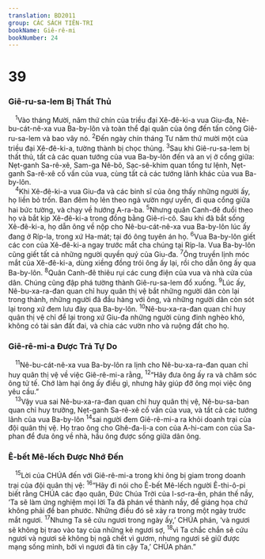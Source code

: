 ```yaml
---
translation: BD2011
group: CÁC SÁCH TIÊN-TRI
bookName: Giê-rê-mi 
bookNumber: 24
---
```


<div class="title"><h1>39</h1><h3>Giê-ru-sa-lem Bị Thất Thủ</h3></div>
<span class="verse gie_39_1"> <sup>1</sup>Vào tháng Mười, năm thứ chín của triều đại Xê-đê-ki-a vua Giu-đa, Nê-bu-cát-nê-xa vua Ba-by-lôn và toàn thể đại quân của ông đến tấn công Giê-ru-sa-lem và bao vây nó. </span>
<span class="verse gie_39_2"><sup>2</sup>Ðến ngày chín tháng Tư năm thứ mười một của triều đại Xê-đê-ki-a, tường thành bị chọc thủng. </span>
<span class="verse gie_39_3"><sup>3</sup>Sau khi Giê-ru-sa-lem bị thất thủ, tất cả các quan tướng của vua Ba-by-lôn đến và an vị ở cổng giữa: Nẹt-ganh Sa-rê-xê, Sam-ga Nê-bô, Sạc-sê-khim quan tổng tư lệnh, Nẹt-ganh Sa-rê-xê cố vấn của vua, cùng tất cả các tướng lãnh khác của vua Ba-by-lôn.<br/></span>
<span class="verse gie_39_4"> <sup>4</sup>Khi Xê-đê-ki-a vua Giu-đa và các binh sĩ của ông thấy những người ấy, họ liền bỏ trốn. Ban đêm họ lẻn theo ngả vườn ngự uyển, đi qua cổng giữa hai bức tường, và chạy về hướng A-ra-ba. </span>
<span class="verse gie_39_5"><sup>5</sup>Nhưng quân Canh-đê đuổi theo họ và bắt kịp Xê-đê-ki-a trong đồng bằng Giê-ri-cô. Sau khi đã bắt sống Xê-đê-ki-a, họ dẫn ông về nộp cho Nê-bu-cát-nê-xa vua Ba-by-lôn lúc ấy đang ở Ríp-la, trong xứ Ha-mát; tại đó ông tuyên án họ. </span>
<span class="verse gie_39_6"><sup>6</sup>Vua Ba-by-lôn giết các con của Xê-đê-ki-a ngay trước mắt cha chúng tại Ríp-la. Vua Ba-by-lôn cũng giết tất cả những người quyền quý của Giu-đa. </span>
<span class="verse gie_39_7"><sup>7</sup>Ông truyền lịnh móc mắt của Xê-đê-ki-a, dùng xiềng đồng trói ông ấy lại, rồi cho dẫn ông ấy qua Ba-by-lôn. </span>
<span class="verse gie_39_8"><sup>8</sup>Quân Canh-đê thiêu rụi các cung điện của vua và nhà cửa của dân. Chúng cũng đập phá tường thành Giê-ru-sa-lem đổ xuống. </span>
<span class="verse gie_39_9"><sup>9</sup>Lúc ấy, Nê-bu-xa-ra-đan quan chỉ huy quân thị vệ bắt những người dân còn lại trong thành, những người đã đầu hàng với ông, và những người dân còn sót lại trong xứ đem lưu đày qua Ba-by-lôn. </span>
<span class="verse gie_39_10"><sup>10</sup>Nê-bu-xa-ra-đan quan chỉ huy quân thị vệ chỉ để lại trong xứ Giu-đa những người cùng đinh nghèo khó, không có tài sản đất đai, và chia các vườn nho và ruộng đất cho họ.<br/></span>
<div class="title"><h3>Giê-rê-mi-a Ðược Trả Tự Do</h3></div>
<span class="verse gie_39_11"> <sup>11</sup>Nê-bu-cát-nê-xa vua Ba-by-lôn ra lịnh cho Nê-bu-xa-ra-đan quan chỉ huy quân thị vệ về việc Giê-rê-mi-a rằng, </span>
<span class="verse gie_39_12"><sup>12</sup>“Hãy đưa ông ấy ra và chăm sóc ông tử tế. Chớ làm hại ông ấy điều gì, nhưng hãy giúp đỡ ông mọi việc ông yêu cầu.”<br/></span>
<span class="verse gie_39_13"> <sup>13</sup>Vậy vua sai Nê-bu-xa-ra-đan quan chỉ huy quân thị vệ, Nê-bu-sa-ban quan chỉ huy trưởng, Nẹt-ganh Sa-rê-xê cố vấn của vua, và tất cả các tướng lãnh của vua Ba-by-lôn </span>
<span class="verse gie_39_14"><sup>14</sup>sai người đem Giê-rê-mi-a ra khỏi doanh trại của đội quân thị vệ. Họ trao ông cho Ghê-đa-li-a con của A-hi-cam con của Sa-phan để đưa ông về nhà, hầu ông được sống giữa dân ông.<br/></span>
<div class="title"><h3>Ê-bết Mê-lếch Ðược Nhớ Ðến</h3></div>
<span class="verse gie_39_15"> <sup>15</sup>Lời của CHÚA đến với Giê-rê-mi-a trong khi ông bị giam trong doanh trại của đội quân thị vệ: </span>
<span class="verse gie_39_16"><sup>16</sup>“Hãy đi nói cho Ê-bết Mê-lếch người Ê-thi-ô-pi biết rằng CHÚA các đạo quân, Ðức Chúa Trời của I-sơ-ra-ên, phán thế nầy, ‘Ta sẽ làm ứng nghiệm mọi lời Ta đã phán về thành nầy, để giáng họa chứ không phải để ban phước. Những điều đó sẽ xảy ra trong một ngày trước mắt ngươi. </span>
<span class="verse gie_39_17"><sup>17</sup>Nhưng Ta sẽ cứu ngươi trong ngày ấy,’ CHÚA phán, ‘và ngươi sẽ không bị trao vào tay của những kẻ ngươi sợ, </span>
<span class="verse gie_39_18"><sup>18</sup>vì Ta chắc chắn sẽ cứu ngươi và ngươi sẽ không bị ngã chết vì gươm, nhưng ngươi sẽ giữ được mạng sống mình, bởi vì ngươi đã tin cậy Ta,’ CHÚA phán.”<br/></span>
